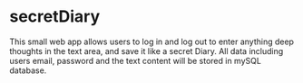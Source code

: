 # secretDiary
This small web app allows users to log in and log out to enter anything deep thoughts in the text area, and save it like a secret Diary. All data including users email, password and the text content will be stored in mySQL database.

